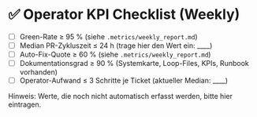 # ✅ Operator KPI Checklist (Weekly)

- [ ] Green-Rate ≥ 95 % (siehe `.metrics/weekly_report.md`)
- [ ] Median PR-Zykluszeit ≤ 24 h (trage hier den Wert ein: ____)
- [ ] Auto-Fix-Quote ≥ 60 % (siehe `.metrics/weekly_report.md`)
- [ ] Dokumentationsgrad ≥ 90 % (Systemkarte, Loop-Files, KPIs, Runbook vorhanden)
- [ ] Operator-Aufwand ≤ 3 Schritte je Ticket (aktueller Median: ____)

Hinweis: Werte, die noch nicht automatisch erfasst werden, bitte hier eintragen.
